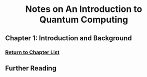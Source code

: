 
# <center>Notes on An Introduction to Quantum Computing</center>

## Chapter 1: Introduction and Background

### <a href="https://phosgene89.github.io/notes_kaye_etal">Return to Chapter List</a>

## Further Reading